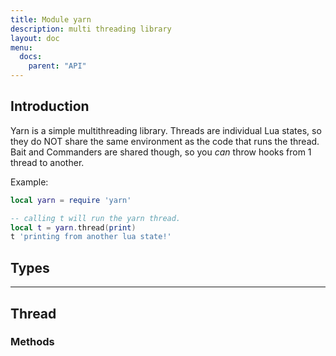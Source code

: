 ```yaml
---
title: Module yarn
description: multi threading library
layout: doc
menu:
  docs:
    parent: "API"
---
```


## Introduction
Yarn is a simple multithreading library. Threads are individual Lua states,
so they do NOT share the same environment as the code that runs the thread.
Bait and Commanders are shared though, so you *can* throw hooks from 1 thread to another.

Example:

```lua
local yarn = require 'yarn'

-- calling t will run the yarn thread.
local t = yarn.thread(print)
t 'printing from another lua state!'
```

## Types
<hr>

## Thread

### Methods
